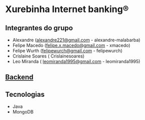 # Xurebinha Internet banking®

## Integrantes do grupo

- Alexandre (alexandre221@gmail.com - alexandre-malabarba)
- Felipe Macedo (felipe.x.macedo@gmail.com - xmacedo)
- Felipe Wurth (felipewurch@gmail.com - felipewurch)
- Crislaine Soares ( Crislainesoares)
- Leo Miranda ( leomiranda1995@gmail.com - leomiranda1995)

## [Backend](https://github.com/xmacedo/XurebinhaBanking/tree/master/backend)
## Tecnologias
- Java
- MongoDB
